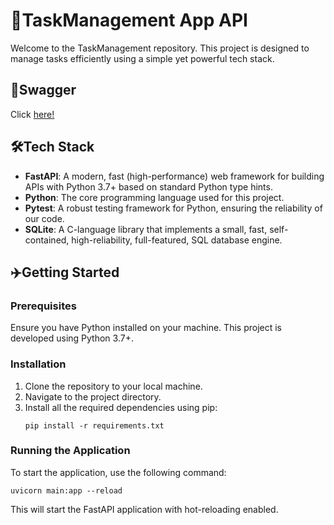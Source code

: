 # 🚀TaskManagement App API

Welcome to the TaskManagement repository. This project is designed to manage tasks efficiently using a simple yet powerful tech stack.
## 📝Swagger
Click [here!](https://taskmanagement-y09z.onrender.com/docs#)

## 🛠Tech Stack
- **FastAPI**: A modern, fast (high-performance) web framework for building APIs with Python 3.7+ based on standard Python type hints.
- **Python**: The core programming language used for this project.
- **Pytest**: A robust testing framework for Python, ensuring the reliability of our code.
- **SQLite**: A C-language library that implements a small, fast, self-contained, high-reliability, full-featured, SQL database engine.

## ✈️Getting Started

### Prerequisites
Ensure you have Python installed on your machine. This project is developed using Python 3.7+.

### Installation
1. Clone the repository to your local machine.
2. Navigate to the project directory.
3. Install all the required dependencies using pip:
   ```
   pip install -r requirements.txt
   ```

### Running the Application
To start the application, use the following command:
```
uvicorn main:app --reload
```
This will start the FastAPI application with hot-reloading enabled.
